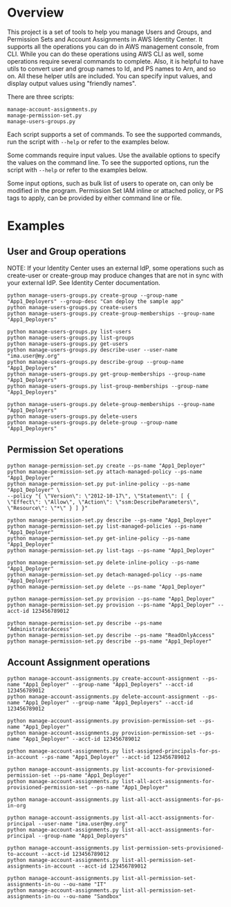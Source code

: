 # Overview

This project is a set of tools to help you manage Users and Groups, and Permission Sets and Account Assignments in AWS Identity Center.  It supports all the operations you can do in AWS management console, from CLI.  While you can do these operations using AWS CLI as well, some operations require several commands to complete.  Also, it is helpful to have utils to convert user and group names to Id, and PS names to Arn, and so on.  All these helper utils are included.  You can specify input values, and display output values using "friendly names".

There are three scripts:
```
manage-account-assignments.py
manage-permission-set.py
manage-users-groups.py
```

Each script supports a set of commands.  To see the supported commands, run the script with ```--help``` or refer to the examples below.

Some commands require input values.  Use the available options to specify the values on the command line.  To see the supported options, run the script with ```--help``` or refer to the examples below.

Some input options, such as bulk list of users to operate on, can only be modified in the program.  Permission Set IAM inline or attached policy, or PS tags to apply, can be provided by either command line or file.


# Examples

## User and Group operations

NOTE: If your Identity Center uses an external IdP, some operations such as create-user or create-group may produce changes that are not in sync with your external IdP.  See Identity Center documentation.
```
python manage-users-groups.py create-group --group-name "App1_Deployers" --group-desc "Can deploy the sample app"
python manage-users-groups.py create-users
python manage-users-groups.py create-group-memberships --group-name "App1_Deployers"

python manage-users-groups.py list-users
python manage-users-groups.py list-groups
python manage-users-groups.py get-users
python manage-users-groups.py describe-user --user-name "ima.user@my.org"
python manage-users-groups.py describe-group --group-name "App1_Deployers"
python manage-users-groups.py get-group-memberships --group-name "App1_Deployers"
python manage-users-groups.py list-group-memberships --group-name "App1_Deployers"

python manage-users-groups.py delete-group-memberships --group-name "App1_Deployers"
python manage-users-groups.py delete-users
python manage-users-groups.py delete-group --group-name "App1_Deployers"
```

## Permission Set operations
```
python manage-permission-set.py create --ps-name "App1_Deployer"
python manage-permission-set.py attach-managed-policy --ps-name "App1_Deployer"
python manage-permission-set.py put-inline-policy --ps-name "App1_Deployer" \
--policy "{ \"Version\": \"2012-10-17\", \"Statement\": [ { \"Effect\": \"Allow\", \"Action\": \"ssm:DescribeParameters\", \"Resource\": \"*\" } ] }"

python manage-permission-set.py describe --ps-name "App1_Deployer"
python manage-permission-set.py list-managed-policies --ps-name "App1_Deployer"
python manage-permission-set.py get-inline-policy --ps-name "App1_Deployer"
python manage-permission-set.py list-tags --ps-name "App1_Deployer"

python manage-permission-set.py delete-inline-policy --ps-name "App1_Deployer"
python manage-permission-set.py detach-managed-policy --ps-name "App1_Deployer"
python manage-permission-set.py delete --ps-name "App1_Deployer"

python manage-permission-set.py provision --ps-name "App1_Deployer"
python manage-permission-set.py provision --ps-name "App1_Deployer" --acct-id 123456789012

python manage-permission-set.py describe --ps-name "AdministratorAccess"
python manage-permission-set.py describe --ps-name "ReadOnlyAccess"
python manage-permission-set.py describe --ps-name "App1_Deployer"
```

## Account Assignment operations

```
python manage-account-assignments.py create-account-assignment --ps-name "App1_Deployer" --group-name "App1_Deployers" --acct-id 123456789012
python manage-account-assignments.py delete-account-assignment --ps-name "App1_Deployer" --group-name "App1_Deployers" --acct-id 123456789012

python manage-account-assignments.py provision-permission-set --ps-name "App1_Deployer"
python manage-account-assignments.py provision-permission-set --ps-name "App1_Deployer" --acct-id 123456789012

python manage-account-assignments.py list-assigned-principals-for-ps-in-account --ps-name "App1_Deployer" --acct-id 123456789012

python manage-account-assignments.py list-accounts-for-provisioned-permission-set --ps-name "App1_Deployer"
python manage-account-assignments.py list-all-acct-assignments-for-provisioned-permission-set --ps-name "App1_Deployer"

python manage-account-assignments.py list-all-acct-assignments-for-ps-in-org

python manage-account-assignments.py list-all-acct-assignments-for-principal --user-name "ima.user@my.org"
python manage-account-assignments.py list-all-acct-assignments-for-principal --group-name "App1_Deployers"

python manage-account-assignments.py list-permission-sets-provisioned-to-account --acct-id 123456789012
python manage-account-assignments.py list-all-permission-set-assignments-in-account --acct-id 123456789012

python manage-account-assignments.py list-all-permission-set-assignments-in-ou --ou-name "IT"
python manage-account-assignments.py list-all-permission-set-assignments-in-ou --ou-name "Sandbox"
```

